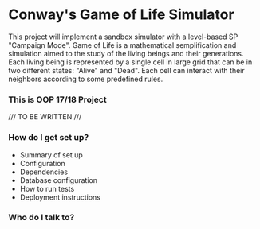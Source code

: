 # Conway's Game of Life Simulator #

This project will implement a sandbox simulator with a level-based SP "Campaign Mode".
Game of Life is a mathematical semplification and simulation aimed to the study of the living beings and their generations.
Each living being is represented by a single cell in large grid that can be in two different states: "Alive" and "Dead".
Each cell can interact with their neighbors according to some predefined rules.


### This is OOP 17/18 Project ###

/// TO BE WRITTEN ///

### How do I get set up? ###

* Summary of set up
* Configuration
* Dependencies
* Database configuration
* How to run tests
* Deployment instructions

### Who do I talk to? ###
